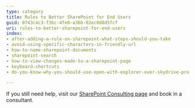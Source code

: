 ```yaml
---
type: category
title: Rules to Better SharePoint for End Users
guid: 0743c4c3-f36c-4fe0-a36b-02ec0d8d5fcf
uri: rules-to-better-sharepoint-for-end-users
index:
- after-adding-a-rule-on-sharepoint-what-steps-should-you-take
- avoid-using-specific-characters-in-friendly-url
- how-to-name-sharepoint-documents
- sharepoint-search
- how-to-view-changes-made-to-a-sharepoint-page
- keyboard-shortcuts
- do-you-know-why-you-should-use-open-with-explorer-over-skydrive-pro

---
```


If you still need help, visit our [SharePoint Consulting page](https://www.ssw.com.au/ssw/Consulting/SharePoint.aspx) and book in a consultant.
